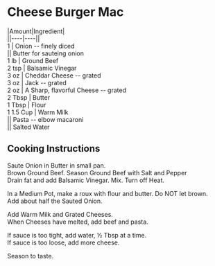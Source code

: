 # Cheese Burger Mac  
  
|Amount|Ingredient|  
||----|----||  
1 | Onion -- finely diced  
|| Butter for sauteing onion  
1 lb | Ground Beef  
2 tsp | Balsamic Vinegar  
3 oz | Cheddar Cheese -- grated  
3 oz | Jack -- grated  
2 oz | A Sharp, flavorful Cheese -- grated  
2 Tbsp | Butter  
1 Tbsp | Flour  
1 1.5 Cup | Warm Milk  
|| Pasta -- elbow macaroni  
|| Salted Water  
  
## Cooking Instructions  
Saute Onion in Butter in small pan.  
Brown Ground Beef. Season Ground Beef with Salt and Pepper  
Drain fat and add Balsamic Vinegar. Mix. Turn off Heat.  
  
In a Medium Pot, make a roux with flour and butter. Do NOT let brown.  
Add about half the Sauted Onion.  
  
Add Warm Milk and Grated Cheeses.  
When Cheeses have melted, add beef and pasta.  
  
If sauce is too tight, add water, ½ Tbsp at a time.  
If sauce is too loose, add more cheese.  
  
Season to taste.  
  